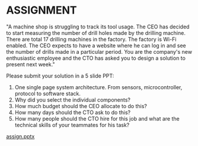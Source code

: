 # ASSIGNMENT

"A machine shop is struggling to track its tool usage. The CEO has decided to start measuring the number of drill holes made by the drilling machine. There are total 17 drilling machines in the factory. The factory is Wi-Fi enabled. The CEO expects to have a website where he can log in and see the number of drills made in a particular period. You are the company's new enthusiastic employee and the CTO has asked you to design a solution to present next week."

Please submit your solution in a 5 slide PPT:
1) One single page system architecture. From sensors, microcontroller, protocol to software stack.
2) Why did you select the individual components?
3) How much budget should the CEO allocate to do this?
4) How many days should the CTO ask to do this?
5) How many people should the CTO hire for this job and what are the technical skills of your teammates for his task?

[assign.pptx](https://github.com/amiteshkr63/ASSIGNMENT/files/7295946/assign.pptx)



